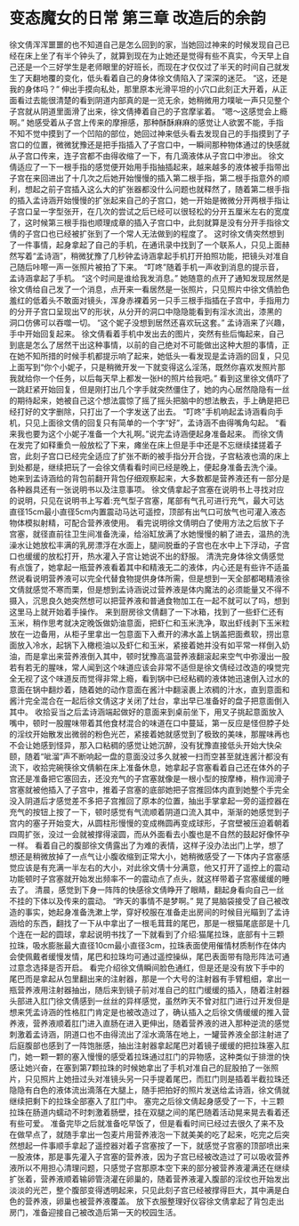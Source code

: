 # 变态魔女的日常 第三章 改造后的余韵

徐文倩浑浑噩噩的也不知道自己是怎么回到的家，当她回过神来的时候发现自己已经在床上坐了有半个钟头了，就算到现在为止她还是觉得有些不真实，今天早上自己还是一个三好学生是老师眼里的好班长，而现在才仅仅过了半天的时间自己就发生了天翻地覆的变化，低头看着自己的身体徐文倩陷入了深深的迷茫。
“这，还是我的身体吗？”
伸出手摸向私处，那里原本光滑平坦的小穴口此刻正大开着，从正面看过去能很清楚的看到阴道内部真的是一览无余，她稍微用力噗呲一声只见整个子宫就从阴道里面滑了出来，徐文倩捧着自己的子宫摩挲着。
“嗯～这感觉会上瘾啊。”
她感受着从子宫上传来的摩擦感，那种酥酥麻麻的感觉让人欲罢不能，手指不知不觉中摸到了一个凹陷的部位，她回过神来低头看去发现自己的手指摸到了子宫口的位置，微微犹豫还是把手指插入了子宫口中，一瞬间那种物体通过的快感就从子宫口传来，连子宫都不由得收缩了一下，有几滴液体从子宫口中渗出。
徐文倩适应了一下一根手指的感觉便开始用手指抽插起来，越来越多的液体被手指带出子宫在来回进出了十几次之后她开始慢慢的插入第二根手指，第二根手指意外的顺利，想起之前子宫插入这么大的扩张器都没什么问题也就释然了，随着第二根手指的插入孟诗涵开始慢慢的扩张起来自己的子宫口，她一开始是微微分开两根手指让子宫口呈一字型张开，在几次的尝试之后已经可以很轻松的分开五厘米左右的宽度了，这时候第三根手指也顺理成章的插入子宫口中，此刻就算是没有分开手指徐文倩的子宫口也已经被扩张到了一个常人无法做到的程度了。
这时徐文倩突然想到了一件事情，起身拿起了自己的手机，在通讯录中找到了一个联系人，只见上面赫然写着“孟诗涵”，稍微犹豫了几秒钟孟诗涵拿起手机打开拍照功能，把镜头对准自己随后咔嚓一声一张照片被拍了下来。
“叮咚”随着手机一声收到消息的提示音，孟诗涵拿起了手机。
“这个时间是谁给我发消息。”
她随意的点开了通知发现居然是徐文倩给自己发了一个消息，点开来一看居然是一张照片，只见照片中徐文倩脸色羞红的低着头不敢面对镜头，浑身赤裸着另一只手三根手指插在子宫中，手指用力的分开子宫口呈现出▽的形状，从分开的洞口中隐隐能看到有淫水流出，漆黑的洞口仿佛可以吞噬一切。
“这个妮子没想到居然还喜欢玩这套。”
孟诗涵来了兴趣，手中开始回复起来。
徐文倩看着手机中发出去的图片，突然有些后悔起来，自己到底是怎么了居然干出这种事情，以前的自己绝对不可能做出这种大胆的事情，正在她不知所措的时候手机都提示响了起来，她低头一看发现是孟诗涵的回复，只见上面写到“你个小妮子，只是稍微开发一下就变得这么淫荡，既然你喜欢发照片那我就给你一个任务，以后每天早上都发一张H的照片给我吧。”
看到这里徐文倩吓了一跳赶紧开始回复，但是刚打出几个字手就突然僵住了，她的内心居然隐隐有一丝的期待起来，她被自己这个想法震惊了摇了摇头把脑中的想法散去，手上确是把已经打好的文字删除，只打出了一个字发送了出去。
“叮咚”手机响起孟诗涵看向手机，只见上面徐文倩的回复只有简单的一个字“好”，孟诗涵不由得嘴角勾起。
“看来我也要为这个小妮子准备一个大礼啊。”说完孟诗涵便起身准备起来。
而徐文倩在发完了如释重负一般放松了下来，瘫坐在床上但是手中还是不忘继续揉搓着子宫，此刻子宫口已经完全适应了扩张不断的被手指分开合拢，子宫粘液也滴的床上到处都是，继续把玩了一会徐文倩看看时间已经是晚上，便起身准备去洗个澡。
她来到孟诗涵给的背包前翻开背包仔细观察起来，大多数都是营养液还有一部分是各种器具还有一张说明书以及注意事项。
徐文倩拿起子宫塞在说明书上寻找对应的说明，只见在说明书上写着:充气型子宫塞，尾部有气孔可进行充气，最大可达直径15cm最小直径5cm内置震动马达可遥控，顶部有出气口可放气也可灌入液态物体模拟射精，可配合营养液使用。
看完说明徐文倩明白了使用方法之后放下子宫塞，就径直前往卫生间准备洗澡，给浴缸放满了水她慢慢的躺了进去，温热的洗澡水让她放松丰满的乳房漂浮在水面上，腿间脱垂的子宫也在水中上下浮动，子宫口也缓缓的放松打开，热水灌入子宫让她说不出的舒服。
清洗完身体徐文倩感觉有点饿了，她拿起一瓶营养液看着其中和精液无二的液体，内心还是有些许不适虽然说看说明营养液可以完全代替食物提供身体所需，但是想到一天全部都喝精液徐文倩就感觉不寒而栗，但是想到孟诗涵说过营养液是体内魔法的必须能量又不得不摄入，沉思良久她突然想可以把营养液和普通食物加工在一起不就可以了吗，想到这里马上就开始着手操作。
来到厨房徐文倩翻了一下冰箱，找到了一些虾仁还有玉米，稍作思考就决定晚饭做奶油意面，把虾仁和玉米洗净，取出虾线剥下玉米粒放在一边备用，从柜子里拿出一包意面下入煮开的沸水盖上锅盖把面煮软，捞出意面放入冷水，起锅下入橄榄油以及虾仁和玉米，紧接着她并没有如平常一样倒入奶油，而是拿出来营养液倒入其中，顿时犹豫高温营养液翻滚起来空气中弥漫出一股若有若无的腥味，常人闻到这个味道应该会非常不适但是徐文倩经过改造的嗅觉完全无视了这个味道反而觉得非常上瘾，看到锅中已经粘稠的液体她迅速倒入过水的意面在锅中翻炒着，随着她的动作意面在酱汁中翻滚裹上浓稠的汁水，直到意面和酱汁完全混合在一起后徐文倩这才关闭了灶台，拿出早已准备好的盘子把意面倒入其中。
收拾妥当之后孟诗涵端起做好的意面来到桌前坐下，用叉子挑起意面放入嘴中，顿时一股腥味带着其他食材混合的味道在口中蔓延，第一反应是怪但脖子处的淫纹开始散发出微弱的粉色光芒，紧接着她就感觉到了极致的美味，那腥味再也不会让她感到怪异，那入口粘稠的感觉让她沉醉，没有犹豫直接低头开始大快朵颐，随着“呲溜”声不断响起一盘的意面没过多久就被一扫而空甚至就连酱汁都没有流下，收拾完碗筷徐文倩躺在床上准备休息，她拿起子宫塞看着自己还在体外的子宫还是准备把它塞回去，还没充气的子宫塞就像是一根小型的按摩棒，稍作润滑子宫塞就被他插入了子宫中，推着子宫塞的底部她把子宫推回体内直到她整个手完全没入阴道后才感觉差不多把子宫推回了原本的位置，抽出手掌拿起一旁的遥控器在充气的按钮上按了一下，顿时感觉有气流顺着阴道口流入其中，渐渐的她感觉到子宫内的塞子开始变大，从圆柱形慢慢的变成椭圆再变成球形，子宫壁被压迫着朝着四周扩张，没过一会就被撑得滚圆，而从外面看去小腹也是不自然的鼓起好像怀孕一样。
看着自己的腹部徐文倩露出了为难的表情，这样子没办法出门上学，想了想还是稍微放掉了一点气让小腹收缩到正常大小，她稍微感受了一下体内子宫塞感觉应该是有充满一半左右的大小，对此徐文倩十分满意，他又打开了遥控上的震动功能顿时子宫塞就开始发出频率不一的震动点了点头，就这样带着子宫塞缓缓的睡去了。
清晨，感觉到下身一阵阵的快感徐文倩睁开了眼睛，翻起身看向自己一丝不挂的下体以及传来的震动。
“昨天的事情不是梦啊。”
晃了晃脑袋接受了自己被改造的事实，她起身准备洗漱上学，穿好校服在准备走出房间的时候目光瞄到了孟诗涵给的东西，翻找了一下从中拿出了一根毛茸茸的尾巴，那是一根猫尾底部是十几个连在一起的圆球，拿起说明书找了一下就看到了介绍:猫尾拉珠，底部有十三颗拉珠，吸水膨胀最大直径10cm最小直径3cm，拉珠表面使用催情材质制作在体内会使佩戴者缓慢发情，尾巴和拉珠均可通过遥控操纵，尾巴表面带有隐形阵法可通过意念选择是否开启。
看完介绍徐文倩瞬间脸色通红，但是还是没有放下手中的尾巴而是拿起从包里翻出来的注射器，那是一个大号的注射器有手臂粗细，拿出一瓶营养液用注射器抽出，随后来到镜子前对准自己的肛门缓缓的插入，随着注射器头部进入肛门徐文倩感到一丝丝的异样感觉，虽然昨天不曾对肛门进行过开发但是想来凭孟诗涵的性格肛门肯定是也被改造过了，确认插入之后徐文倩缓缓的推入营养液，营养液顺着肛门进入直肠在进入更伸出，随着营养液的进入那种逆流的感觉刺激着孟诗涵，阴道口也不由得流出了淫水滴落在地上，一罐营养液全部注射进了后庭腹部也感到了一阵饱胀感，抽出注射器拿起尾巴对着镜子缓缓的把拉珠塞入肛门，她一颗一颗的塞入慢慢的感受着拉珠通过肛门的异物感，这种类似于排泄的快感让她兴奋，在塞到第7颗拉珠的时候她拿出了手机对准自己的屁股拍了一张照片，只见照片上她扭过头对准镜头另一只手提着尾巴，而肛门则是插着半截拉珠还隐隐有白色的液体流出滴落在大腿上，随手把拍好的照片发送给孟诗涵，徐文倩就继续把剩下的拉珠全部塞入了肛门中。
塞完之后徐文倩起身感受了一下，十三颗拉珠在肠道内蠕动不时刺激着肠壁，挂在双腿之间的尾巴随着活动晃来晃去看着还有些可爱。
准备完毕之后就准备吃早饭了，但是看看时间已经过去很久了来不及在做早点了，就随手拿出一包麦片用营养液泡一下就美美的吃了起来，吃完之后突然想起一件事顺手拿起了遥控器对着子宫塞按了一下，就感觉子宫塞的顶部喷出来一股液体，那是事先灌入子宫塞的营养液，因为子宫已经被改造过了可以吸收营养液所以不用担心清理问题，只感觉子宫那原本空下来的部分被营养液灌满还在继续扩张着，营养液顺着输卵管浇灌在卵巢的，随着营养液灌入腹部的淫纹也开始发出淡淡的光芒，整个腹部变得透明起来，只见此刻子宫已经被撑得巨大，其中满是白色的营养液，卵巢也被营养液覆盖。
放下衣服整理好仪容徐文倩拿起了背包走出房门，准备迎接自己被改造后第一天的校园生活。